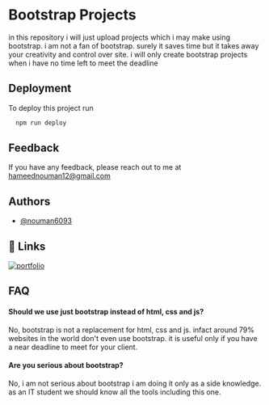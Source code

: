 
# Bootstrap Projects

in this repository i will just upload projects which i may make using bootstrap. i am not a fan of bootstrap. surely it saves time but it takes away your creativity and control over site. i will only create bootstrap projects when i have no time left to meet the deadline


## Deployment

To deploy this project run

```bash
  npm run deploy
```

## Feedback

If you have any feedback, please reach out to me at hameednouman12@gmail.com


## Authors

- [@nouman6093](https://github.com/nouman6093)


## 🔗 Links
[![portfolio](https://img.shields.io/badge/my_portfolio-000?style=for-the-badge&logo=ko-fi&logoColor=white)](https://linktr.ee/noumanhameed)


## FAQ

#### Should we use just bootstrap instead of html, css and js?

No, bootstrap is not a replacement for html, css and js. infact around 79% websites in the world don't even use bootstrap. it is useful only if you have a near deadline to meet for your client.

#### Are you serious about bootstrap?

No, i am not serious about bootstrap i am doing it only as a side knowledge. as an IT student we should know all the tools including this one.
